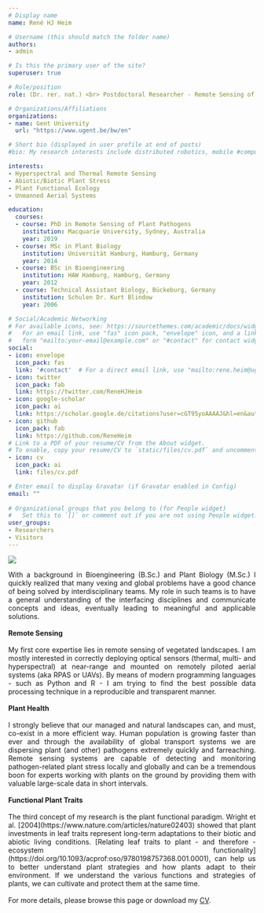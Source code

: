 ```yaml
---
# Display name
name: René HJ Heim

# Username (this should match the folder name)
authors:
- admin

# Is this the primary user of the site?
superuser: true

# Role/position
role: (Dr. rer. nat.) <br> Postdoctoral Researcher - Remote Sensing of Plant Stress

# Organizations/Affiliations
organizations:
- name: Gent University
  url: "https://www.ugent.be/bw/en"

# Short bio (displayed in user profile at end of posts)
#bio: My research interests include distributed robotics, mobile #computing and programmable matter.

interests:
- Hyperspectral and Thermal Remote Sensing
- Abiotic/Biotic Plant Stress
- Plant Functional Ecology
- Unmanned Aerial Systems

education:
  courses:
  - course: PhD in Remote Sensing of Plant Pathogens
    institution: Macquarie University, Sydney, Australia
    year: 2019
  - course: MSc in Plant Biology
    institution: Universität Hamburg, Hamburg, Germany
    year: 2014
  - course: BSc in Bioengineering
    institution: HAW Hamburg, Hamburg, Germany
    year: 2012
  - course: Technical Assistant Biology, Bückeburg, Germany
    institution: Schulen Dr. Kurt Blindow
    year: 2006

# Social/Academic Networking
# For available icons, see: https://sourcethemes.com/academic/docs/widgets/#icons
#   For an email link, use "fas" icon pack, "envelope" icon, and a link in the
#   form "mailto:your-email@example.com" or "#contact" for contact widget.
social:
- icon: envelope
  icon_pack: fas
  link: '#contact'  # For a direct email link, use "mailto:rene.heim@ugent.be".
- icon: twitter
  icon_pack: fab
  link: https://twitter.com/ReneHJHeim
- icon: google-scholar
  icon_pack: ai
  link: https://scholar.google.de/citations?user=cGT95yoAAAAJ&hl=en&authuser=1
- icon: github
  icon_pack: fab
  link: https://github.com/ReneHeim
# Link to a PDF of your resume/CV from the About widget.
# To enable, copy your resume/CV to `static/files/cv.pdf` and uncomment the lines below.  
- icon: cv
  icon_pack: ai
  link: files/cv.pdf

# Enter email to display Gravatar (if Gravatar enabled in Config)
email: ""
  
# Organizational groups that you belong to (for People widget)
#   Set this to `[]` or comment out if you are not using People widget.  
user_groups:
- Researchers
- Visitors
---
```


![](/img/logo.png)

<div style = "text-align: justify">
With a background in Bioengineering (B.Sc.) and Plant Biology (M.Sc.) I quickly realized that many vexing and global problems have a good chance of being solved by interdisciplinary teams. My role in such teams is to have a general understanding of the interfacing disciplines and communicate concepts and ideas, eventually leading to meaningful and applicable solutions.
<br>
<br>
<b>Remote Sensing</b>
<br>
<br>
My first core expertise lies in remote sensing of vegetated landscapes. I am mostly interested in correctly deploying optical sensors (thermal, multi- and hyperspectral) at near-range and mounted on remotely piloted aerial systems (aka RPAS or UAVs). By means of modern programming languages - such as Python and R - I am trying to find the best possible data processing technique in a reproducible and transparent manner.  
<br>
<br>
<b>Plant Health</b>
<br>
<br>
I strongly believe that our managed and natural landscapes can, and must, co-exist in a more efficient way. Human population is growing faster than ever and through the availability of global transport systems we are dispersing plant (and other) pathogens extremely quickly and farreaching. Remote sensing systems are capable of detecting and monitoring pathogen-related plant stress locally and globally and can be a tremendous boon for experts working with plants on the ground by providing them with valuable large-scale data in short intervals.  
<br>
<br>
<b>Functional Plant Traits</b>
<br>
<br>
The third concept of my research is the plant functional paradigm. Wright et al. [2004](https://www.nature.com/articles/nature02403)
showed that plant investments in leaf traits represent long-term adaptations to their biotic and abiotic living conditions. [Relating leaf traits to plant - and therefore - ecosystem functionality](https://doi.org/10.1093/acprof:oso/9780198757368.001.0001), can help us to better understand plant strategies and how plants adapt to their environment. If we understand the various functions and strategies of plants, we can cultivate and protect them at the same time.
<br>
<br>
For more details, please browse this page or download my  
<a href="/files/cv.pdf">CV</a>.
</div>
